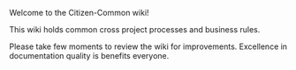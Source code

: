 Welcome to the Citizen-Common wiki!

This wiki holds common cross project processes and business rules. 

Please take few moments to review the wiki for improvements. Excellence in documentation quality is benefits everyone.
